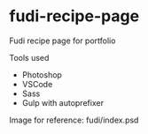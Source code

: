 # fudi-recipe-page
Fudi recipe page for portfolio

Tools used
- Photoshop
- VSCode
- Sass
- Gulp with autoprefixer

Image for reference: fudi/index.psd
